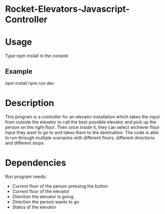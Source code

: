 # Rocket-Elevators-Javascript-Controller

# Usage
Type npm install in the console

## Example
npm install
npm run dev

# Description
This program is a controller for an elevator installation which takes the input from outside the elevator to call the best possible elevator and pick up the person on the right floor. Then once inside it, they can select wichever floor input they want to go to and takes them to the destination. The code is able to run through multiple scenarios with different floors, different directions and different stops.

# Dependencies
Run program needs:
- Current floor of the person pressing the button
- Current floor of the elevator
- Direction the elevator is going
- Direction the person wants to go
- Status of the elevator
